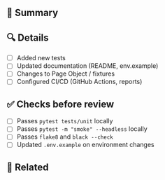 ## 📌 Summary
<!-- Briefly: What has changed in this PR? -->

## 🔍 Details
- [ ] Added new tests
- [ ] Updated documentation (README, env.example)
- [ ] Changes to Page Object / fixtures
- [ ] Configured CI/CD (GitHub Actions, reports)

## ✅ Checks before review
- [ ] Passes `pytest tests/unit` locally
- [ ] Passes `pytest -m "smoke" --headless` locally
- [ ] Passes `flake8` and `black --check`
- [ ] Updated `.env.example` on environment changes

## 🔗 Related
<!-- Links to commits, issues, or previous PRs -->
